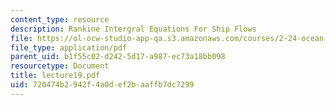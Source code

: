 ```yaml
---
content_type: resource
description: Rankine Intergral Equations For Ship Flows
file: https://ol-ocw-studio-app-qa.s3.amazonaws.com/courses/2-24-ocean-wave-interaction-with-ships-and-offshore-energy-systems-13-022-spring-2002/720474b2942f4a0def2baaffb7dc7299_lecture19.pdf
file_type: application/pdf
parent_uid: b1f55c02-d242-5d17-a987-ec73a18bb098
resourcetype: Document
title: lecture19.pdf
uid: 720474b2-942f-4a0d-ef2b-aaffb7dc7299
---
```

